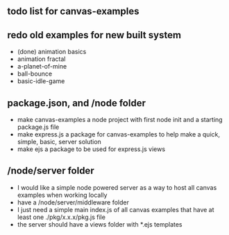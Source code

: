 ## todo list for canvas-examples

## redo old examples for new built system
* (done) animation basics
* animation fractal
* a-planet-of-mine
* ball-bounce
* basic-idle-game

## package.json, and /node folder
* make canvas-examples a node project with first node init and a starting package.js file
* make express.js a package for canvas-examples to help make a quick, simple, basic, server solution
* make ejs a package to be used for express.js views

## /node/server folder
* I would like a simple node powered server as a way to host all canvas examples when working locally
* have a /node/server/middleware folder
* I just need a simple main index.js of all canvas examples that have at least one ./pkg/x.x.x/pkg.js file
* the server should have a views folder with *.ejs templates
